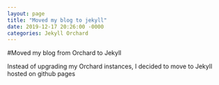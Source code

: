 ```yaml
---
layout: page
title: "Moved my blog to jekyll"
date: 2019-12-17 20:26:00 -0000
categories: Jekyll Orchard
---
```

#Moved my blog from Orchard to Jekyll

Instead of upgrading my Orchard instances, I decided to move to Jekyll hosted on github pages
